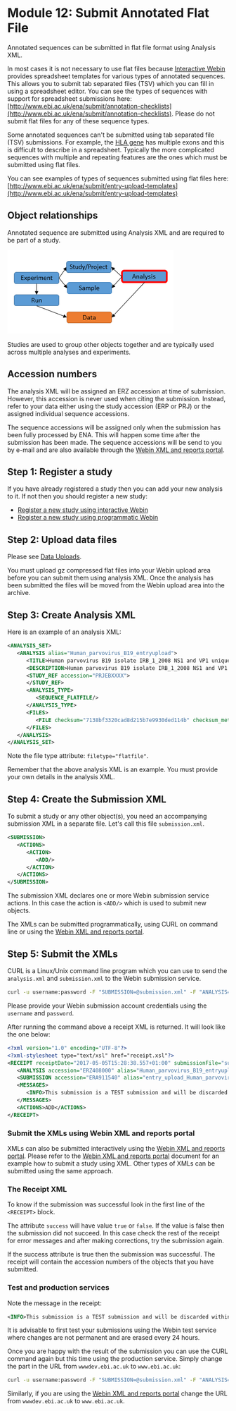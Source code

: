 # Module 12: Submit Annotated Flat File

Annotated sequences can be submitted in flat file format using Analysis XML.

In most cases it is not necessary to use flat files because
[Interactive Webin](https://www.ebi.ac.uk/ena/submit/sra/#home) provides spreadsheet templates for various types of 
annotated sequences. This allows you to submit tab separated files (TSV) which you can fill in using a 
spreadsheet editor. 
You can see the types of sequences with support for spreadsheet submissions here:
[http://www.ebi.ac.uk/ena/submit/annotation-checklists](http://www.ebi.ac.uk/ena/submit/annotation-checklists).
Please do not submit flat files for any of these sequence types. 

Some annotated sequences can't be submitted using tab separated file (TSV) submissions.
For example, the [HLA gene](http://www.ebi.ac.uk/ena/data/view/KU963029&display=text) has multiple
exons and this is difficult to describe in a spreadsheet. Typically the more complicated sequences
with multiple and repeating features are the ones which must be submitted using flat files.

You can see examples of types of sequences submitted using flat files here:
[http://www.ebi.ac.uk/ena/submit/entry-upload-templates](http://www.ebi.ac.uk/ena/submit/entry-upload-templates) 

## Object relationships

Annotated sequence are submitted using Analysis XML and are required to be 
part of a study.

![annotated sequences](images/webin_data_model_analysis.png)

Studies are used to group other objects together and are typically used across multiple analyses and experiments.

## Accession numbers

The analysis XML will be assigned an ERZ accession at time of submission. However, this
accession is never used when citing the submission. Instead, refer to your data either using the
study accession (ERP or PRJ) or the assigned individual sequence accessions.

The sequence accessions will be assigned only when the submission has been fully
processed by ENA. This will happen some time after the submission has been made.
The sequence accessions will be send to you by e-mail and are also available 
through the [Webin XML and reports portal](prog_11.html). 

## Step 1: Register a study

If you have already registered a study then you can add your new analysis to it. If not then
you should register a new study:

- [Register a new study using interactive Webin](mod_02.html)
- [Register a new study using programmatic Webin](prog_02.html)

## Step 2: Upload data files

Please see [Data Uploads](http://www.ebi.ac.uk/ena/about/sra_data_upload).

You must upload gz compressed flat files into your Webin upload area before you can
submit them using analysis XML. Once the analysis has been submitted the files
will be moved from the Webin upload area into the archive.

## Step 3: Create Analysis XML

Here is an example of an analysis XML:

```xml
<ANALYSIS_SET>
   <ANALYSIS alias="Human_parvovirus_B19_entryupload">
      <TITLE>Human parvovirus B19 isolate IRB_1_2008 NS1 and VP1 unique region genes, partial cds</TITLE>
      <DESCRIPTION>Human parvovirus B19 isolate IRB_1_2008 NS1 and VP1 unique region genes, partial cds</DESCRIPTION>
      <STUDY_REF accession="PRJEBXXXX">
      </STUDY_REF>
      <ANALYSIS_TYPE>
         <SEQUENCE_FLATFILE/>
      </ANALYSIS_TYPE>
      <FILES>
         <FILE checksum="7138bf3320cad8d215b7e9930ded114b" checksum_method="MD5" filename="Human_parvovirus_B19_entryupload.embl.gz" filetype="flatfile"/>
      </FILES>
   </ANALYSIS>
</ANALYSIS_SET>
```

Note the file type attribute: `filetype="flatfile"`. 

Remember that the above analysis XML is an example. You must provide your own details
in the analysis XML. 

## Step 4: Create the Submission XML

To submit a study or any other object(s), you need an accompanying submission XML in a separate file. 
Let's call this file `submission.xml`. 

```xml
<SUBMISSION>
   <ACTIONS>
      <ACTION>
         <ADD/>
      </ACTION>
   </ACTIONS>
</SUBMISSION>
```

The submission XML declares one or more Webin submission service actions. 
In this case the action is `<ADD/>` which is used to submit new objects. 

The XMLs can be submitted programmatically, using CURL on command line or 
using the [Webin XML and reports portal](prog_11.html).

## Step 5: Submit the XMLs

CURL is a Linux/Unix command line program which you can use to send the `analysis.xml` and `submission.xml`
to the Webin submission service.

```bash
curl -u username:password -F "SUBMISSION=@submission.xml" -F "ANALYSIS=@analysis.xml" "https://wwwdev.ebi.ac.uk/ena/submit/drop-box/submit/"
```

Please provide your Webin submission account credentials using the `username` and `password`.

After running the command above a receipt XML is returned. It will look like the one below:

```xml
<?xml version="1.0" encoding="UTF-8"?>
<?xml-stylesheet type="text/xsl" href="receipt.xsl"?>
<RECEIPT receiptDate="2017-05-05T15:28:38.557+01:00" submissionFile="submission.xml" success="true">
   <ANALYSIS accession="ERZ408000" alias="Human_parvovirus_B19_entryupload" status="PRIVATE" />
   <SUBMISSION accession="ERA911540" alias="entry_upload_Human_parvovirus_B19" />
   <MESSAGES>
      <INFO>This submission is a TEST submission and will be discarded within 24 hours</INFO>
   </MESSAGES>
   <ACTIONS>ADD</ACTIONS>
</RECEIPT>
```

### Submit the XMLs using Webin XML and reports portal

XMLs can also be submitted interactively using the [Webin XML and reports portal](prog_11.html).
Please refer to the [Webin XML and reports portal](prog_11.html) document for an example how
to submit a study using XML. Other types of XMLs can be submitted using the same approach. 

### The Receipt XML

To know if the submission was successful look in the first line of the `<RECEIPT>` block. 

The attribute `success` will have value `true` or `false`. If the value 
is false then the submission did not succeed. In this case check the rest of 
the receipt for error messages and after making corrections, try the submission again. 

If the success attribute is true then the submission was successful. The receipt will 
contain the accession numbers of the objects that you have submitted.

### Test and production services

Note the message in the receipt:
```xml
<INFO>This submission is a TEST submission and will be discarded within 24 hours</INFO>
```

It is advisable to first test your submissions using the Webin test service where changes are not permanent 
and are erased every 24 hours. 

Once you are happy with the result of the submission you can use the CURL command again 
but this time using the production service. Simply change the part in the URL from `wwwdev.ebi.ac.uk` to 
`www.ebi.ac.uk`:

```bash
curl -u username:password -F "SUBMISSION=@submission.xml" -F "ANALYSIS=@analysis.xml" "https://www.ebi.ac.uk/ena/submit/drop-box/submit/"
```

Similarly, if you are using the [Webin XML and reports portal](prog_11.html) change the URL from 
`wwwdev.ebi.ac.uk` to `www.ebi.ac.uk`.



